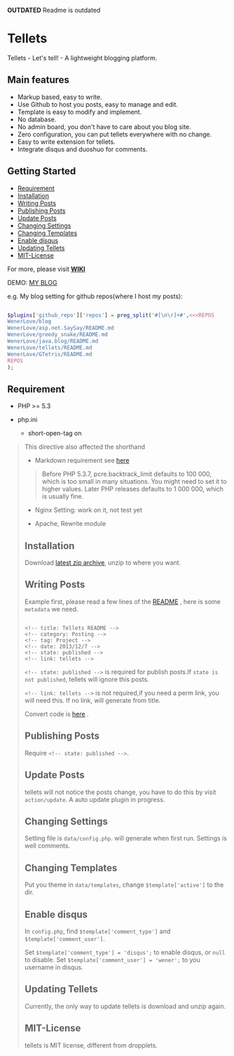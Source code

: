 <!-- title: Tellets - A lightweight blogging platform -->
<!-- category: Posting -->
<!-- tag: Project,Go,Java,PHP -->
<!-- date: 2013/12/7 -->
<!-- last-modified-date: 2015/5/7 -->
<!-- state: published -->
<!-- link: tellets-a-lightweight-blogging-platform -->
<!-- perm-link: tellets -->
<!-- format: markdown -->
<!-- option: comment=true -->
<!-- author: wener<wener@wener.me>(http://hi.wener.me) -->

__OUTDATED__ Readme is outdated

Tellets
==========
Tellets - Let's tell! -  A lightweight blogging platform.


Main features
------------

* Markup based, easy to write.
* Use Github to host you posts, easy to manage and edit.
* Template is easy to modify and implement.
* No database.
* No admin board, you don't have to care about you blog site.
* Zero configuration, you can put tellets everywhere with no change.
* Easy to write extension for tellets.
* Integrate disqus and duoshuo  for comments.


<!-- more -->


Getting Started
---------------

- [Requirement](#requirement)
- [Installation](#installation)
- [Writing Posts](#writing-Posts)
- [Publishing Posts](#publishing-posts)
- [Update Posts](#update-posts)
- [Changing Settings](#changing-settings)
- [Changing Templates](#changing-templates)
- [Enable disqus](#enable-disqus)
- [Updating Tellets](#updating-tellets)
- [MIT-License](#mit-license)

For more, please visit __[WIKI](https://github.com/wenerme/tellets/wiki/)__

DEMO: [MY BLOG](http://blog.wener.me/)

e.g. My blog setting for github repos(where I host my posts):

```php

$plugins['github_repo']['repos'] = preg_split('#[\n\r]+#',<<<REPOS
WenerLove/blog
WenerLove/asp.net.SaySay/README.md
WenerLove/greedy_snake/README.md
WenerLove/java.blog/README.md
WenerLove/tellets/README.md
WenerLove/GTetris/README.md
REPOS
);

```



Requirement
------------

* PHP >= 5.3

* php.ini
	* short-open-tag on

> This directive also affected the shorthand
> <?= before PHP 5.4.0, which is identical to <? echo. Use of this shortcut required short_open_tag to be on. Since PHP 5.4.0, <?= is always available.

* Markdown requirement see [here](https://github.com/michelf/php-markdown#requirement)

> Before PHP 5.3.7, pcre.backtrack_limit defaults to 100 000, which is too small in many situations. You might need to set it to higher values. Later PHP releases defaults to 1 000 000, which is usually fine.

* Nginx Setting: work on it, not test yet

* Apache, Rewrite module

Installation
--------------

Download
[latest zip archive](https://github.com/WenerLove/tellets/archive/master.zip),
unzip to where you want.

Writing Posts
-------------

Example first,
please read a few lines of the [README](https://github.com/WenerLove/tellets/edit/master/README.md)
, here is some `metadata` we need.

```

<!-- title: Tellets README -->
<!-- category: Posting -->
<!-- tag: Project -->
<!-- date: 2013/12/7 -->
<!-- state: published -->
<!-- link: tellets -->

```

`<!-- state: published -->` is required for publish
posts.If `state is not published`, tellets
will ignore this posts.

`<!-- link: tellets -->` is not required,if you
need a perm link, you will need this.
If no link, will generate from title.

Convert code is
[here](https://github.com/WenerLove/tellets/blob/master/app/classes/functions.php#L7)
.

Publishing Posts
-----------------

Require `<!-- state: published -->`.

Update Posts
------------

tellets will not notice the posts change,
you have to do this by visit `action/update`.
A auto update plugin in progress.

Changing Settings
-----------------

Setting file is `data/config.php`.
will generate when first run.
Settings is well comments.

Changing Templates
-------------------

Put you theme in `data/templates`,
change `$template['active']` to the
dir.

Enable disqus
-------------

In `config.php`,  find `$template['comment_type']`
and `$template['comment_user']`.

Set `$template['comment_type'] = 'disqus';` to
enable disqus, or `null` to disable.
Set `$template['comment_user'] = 'wener';` to
you username in disqus.

Updating Tellets
----------------

Currently, the only way to update tellets is
download and unzip again.

MIT-License
------------

tellets is MIT license, different from dropplets.
